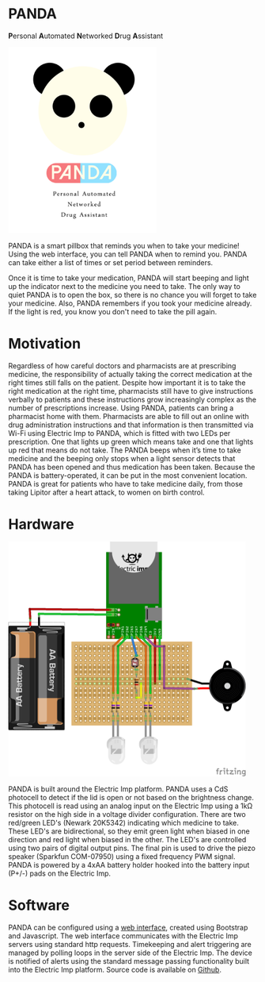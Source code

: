 # PANDA

**P**ersonal
**A**utomated
**N**etworked
**D**rug
**A**ssistant

<img src=/doc/PANDA.png width="300">

PANDA is a smart pillbox that reminds you when to take your medicine! Using the web interface, you can tell PANDA when to remind you. PANDA can take either a list of times or set period between reminders.

Once it is time to take your medication, PANDA will start beeping and light up the indicator next to the medicine you need to take. The only way to quiet PANDA is to open the box, so there is no chance you will forget to take your medicine. Also, PANDA remembers if you took your medicine already. If the light is red, you know you don't need to take the pill again.

# Motivation

Regardless of how careful doctors and pharmacists are at prescribing medicine, the responsibility of actually taking the correct medication at the right times still falls on the patient. Despite how important it is to take the right medication at the right time, pharmacists still have to give instructions verbally to patients and these instructions grow increasingly complex as the number of prescriptions increase. Using PANDA, patients can bring a pharmacist home with them. Pharmacists are able to fill out an online with drug administration instructions and that information is then transmitted via Wi-Fi using Electric Imp to PANDA, which is fitted with two LEDs per prescription. One that lights up green which means take and one that lights up red that means do not take. The PANDA beeps when it’s time to take medicine and the beeping only stops when a light sensor detects that PANDA has been opened and thus medication has been taken. Because the PANDA is battery-operated, it can be put in the most convenient location. PANDA is great for patients who have to take medicine daily, from those taking Lipitor after a heart attack, to women on birth control.

# Hardware

<img src=/doc/Schematic.png width="480">

PANDA is built around the Electric Imp platform. PANDA uses a CdS photocell to detect if the lid is open or not based on the brightness change. This photocell is read using an analog input on the Electric Imp using a 1kΩ resistor on the high side in a voltage divider configuration. There are two red/green LED's (Newark 20K5342) indicating which medicine to take. These LED's are bidirectional, so they emit green light when biased in one direction and red light when biased in the other. The LED's are controlled using two pairs of digital output pins. The final pin is used to drive the piezo speaker (Sparkfun COM-07950) using a fixed frequency PWM signal. PANDA is powered by a 4xAA battery holder hooked into the battery input (P+/-) pads on the Electric Imp.

# Software

PANDA can be configured using a [web interface](http://ag6gr.github.io/PANDA/), created using Bootstrap and Javascript. The web interface communicates with the Electric Imp servers using standard http requests. Timekeeping and alert triggering are managed by polling loops in the server side of the Electric Imp. The device is notified of alerts using the standard message passing functionality built into the Electric Imp platform. Source code is available on [Github](https://github.com/AG6GR/PANDA).
